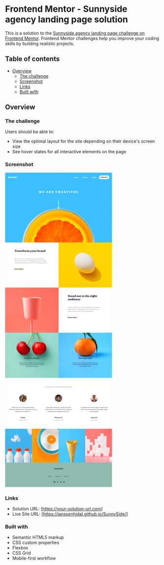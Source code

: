 # Frontend Mentor - Sunnyside agency landing page solution

This is a solution to the [Sunnyside agency landing page challenge on Frontend Mentor](https://www.frontendmentor.io/challenges/sunnyside-agency-landing-page-7yVs3B6ef). Frontend Mentor challenges help you improve your coding skills by building realistic projects.

## Table of contents

- [Overview](#overview)
  - [The challenge](#the-challenge)
  - [Screenshot](#screenshot)
  - [Links](#links)
  - [Built with](#built-with)

## Overview

### The challenge

Users should be able to:

- View the optimal layout for the site depending on their device's screen size
- See hover states for all interactive elements on the page

### Screenshot

![Final Version of what the website looks like](./fullpage.jpeg)

### Links

- Solution URL: [https://your-solution-url.com]
- Live Site URL: [https://janssenhidal.github.io/SunnySide/]


### Built with

- Semantic HTML5 markup
- CSS custom properties
- Flexbox
- CSS Grid
- Mobile-first workflow